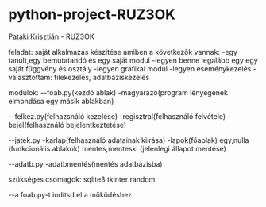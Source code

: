 # python-project-RUZ3OK

Pataki Krisztián - RUZ3OK

feladat: saját alkalmazás készítése amiben a következők vannak:
-egy tanult,egy bemutatandó és egy saját modul
-legyen benne legalább egy egy saját függvény és osztály
-legyen grafikai modul
-legyen eseménykezelés
-választottam: filekezelés, adatbáziskezelés

modulok:
--foab.py(kezdő ablak)
-magyarázó(program lényegének elmondása egy másik ablakban)

--felkez.py(felhazsnáló kezelése)
-regisztral(felhasználó felvétele)
-bejel(felhasználó bejelentkeztetése)

--jatek.py
-karlap(felhasználó adatainak kiírása)
-lapok(főablak)
egy,nulla (funkcionális ablakok)
mentes,menteski (jelenlegi állapot mentése)

--adatb.py
-adatbmentés(mentés adatbázisba)


szükséges csomagok: 
sqlite3
tkinter
random

--a foab.py-t indítsd el a működéshez